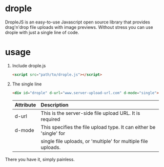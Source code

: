 # drople
DropleJS is an easy-to-use Javascript open source library that provides drag'n'drop file uploads with image previews.
Without stress you can use drople with just a single line of code.

# usage
<ol>
<li>Include drople.js</li>

```html
<script src="path/to/drople.js"></script>
```

<li>The single line</li>

```html
<div id="drople" d-url="www.server-upload-url.com" d-mode="single"></div>
```
| Attribute      | Description                                                        |
| :---           | :---                                                               |
| d-url          | This is the server-side file upload URL. It is required            |
| d-mode         | This specifies the file upload type. It can either be 'single' for | 
|                | single file uploads, or 'multiple' for multiple file uploads.      |
</ol>


There you have it, simply painless.
